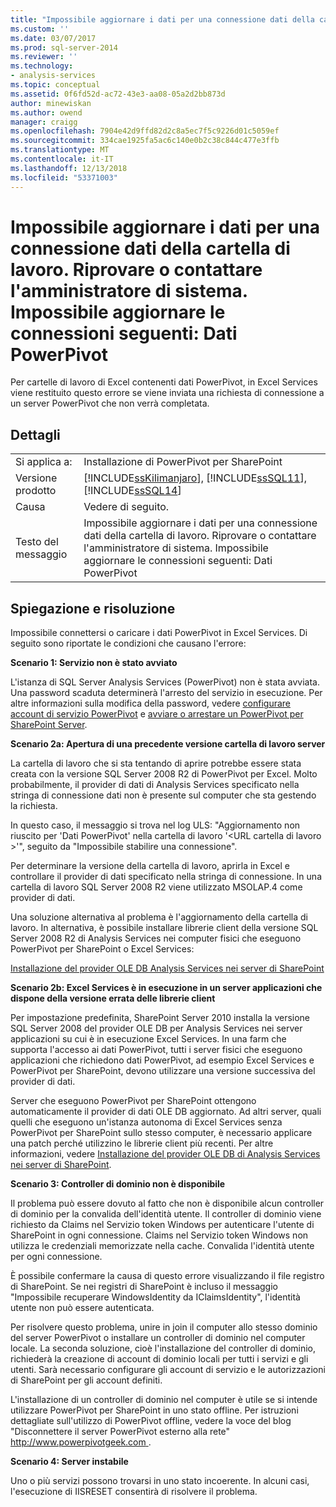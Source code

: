 ```yaml
---
title: "Impossibile aggiornare i dati per una connessione dati della cartella di lavoro. Riprovare o contattare l'amministratore di sistema. Impossibile aggiornare le connessioni seguenti: I dati PowerPivot | Microsoft Docs"
ms.custom: ''
ms.date: 03/07/2017
ms.prod: sql-server-2014
ms.reviewer: ''
ms.technology:
- analysis-services
ms.topic: conceptual
ms.assetid: 0f6fd52d-ac72-43e3-aa08-05a2d2bb873d
author: minewiskan
ms.author: owend
manager: craigg
ms.openlocfilehash: 7904e42d9ffd82d2c8a5ec7f5c9226d01c5059ef
ms.sourcegitcommit: 334cae1925fa5ac6c140e0b2c38c844c477e3ffb
ms.translationtype: MT
ms.contentlocale: it-IT
ms.lasthandoff: 12/13/2018
ms.locfileid: "53371003"
---
```

# <a name="unable-to-refresh-data-for-a-data-connection-in-the-workbook-try-again-or-contact-your-system-administrator-the-following-connections-failed-to-refresh-powerpivot-data"></a>Impossibile aggiornare i dati per una connessione dati della cartella di lavoro. Riprovare o contattare l'amministratore di sistema. Impossibile aggiornare le connessioni seguenti: Dati PowerPivot
  Per cartelle di lavoro di Excel contenenti dati PowerPivot, in Excel Services viene restituito questo errore se viene inviata una richiesta di connessione a un server PowerPivot che non verrà completata.  
  
## <a name="details"></a>Dettagli  
  
|||  
|-|-|  
|Si applica a:|Installazione di PowerPivot per SharePoint|  
|Versione prodotto|[!INCLUDE[ssKilimanjaro](../../includes/sskilimanjaro-md.md)], [!INCLUDE[ssSQL11](../../includes/sssql11-md.md)], [!INCLUDE[ssSQL14](../../includes/sssql14-md.md)]|  
|Causa|Vedere di seguito.|  
|Testo del messaggio|Impossibile aggiornare i dati per una connessione dati della cartella di lavoro. Riprovare o contattare l'amministratore di sistema. Impossibile aggiornare le connessioni seguenti: Dati PowerPivot|  
  
## <a name="explanation-and-resolution"></a>Spiegazione e risoluzione  
 Impossibile connettersi o caricare i dati PowerPivot in Excel Services. Di seguito sono riportate le condizioni che causano l'errore:  
  
 **Scenario 1: Servizio non è stato avviato**  
  
 L'istanza di SQL Server Analysis Services (PowerPivot) non è stata avviata. Una password scaduta determinerà l'arresto del servizio in esecuzione. Per altre informazioni sulla modifica della password, vedere [configurare account di servizio PowerPivot](configure-power-pivot-service-accounts.md) e [avviare o arrestare un PowerPivot per SharePoint Server](start-or-stop-a-power-pivot-for-sharepoint-server.md).  
  
 **Scenario 2a: Apertura di una precedente versione cartella di lavoro server**  
  
 La cartella di lavoro che si sta tentando di aprire potrebbe essere stata creata con la versione SQL Server 2008 R2 di PowerPivot per Excel. Molto probabilmente, il provider di dati di Analysis Services specificato nella stringa di connessione dati non è presente sul computer che sta gestendo la richiesta.  
  
 In questo caso, il messaggio si trova nel log ULS: "Aggiornamento non riuscito per 'Dati PowerPivot' nella cartella di lavoro '\<URL cartella di lavoro >'", seguito da "Impossibile stabilire una connessione".  
  
 Per determinare la versione della cartella di lavoro, aprirla in Excel e controllare il provider di dati specificato nella stringa di connessione. In una cartella di lavoro SQL Server 2008 R2 viene utilizzato MSOLAP.4 come provider di dati.  
  
 Una soluzione alternativa al problema è l'aggiornamento della cartella di lavoro. In alternativa, è possibile installare librerie client della versione SQL Server 2008 R2 di Analysis Services nei computer fisici che eseguono PowerPivot per SharePoint o Excel Services:  
  
 [Installazione del provider OLE DB Analysis Services nei server di SharePoint](../../sql-server/install/install-the-analysis-services-ole-db-provider-on-sharepoint-servers.md)  
  
 **Scenario 2b: Excel Services è in esecuzione in un server applicazioni che dispone della versione errata delle librerie client**  
  
 Per impostazione predefinita, SharePoint Server 2010 installa la versione SQL Server 2008 del provider OLE DB per Analysis Services nei server applicazioni su cui è in esecuzione Excel Services. In una farm che supporta l'accesso ai dati PowerPivot, tutti i server fisici che eseguono applicazioni che richiedono dati PowerPivot, ad esempio Excel Services e PowerPivot per SharePoint, devono utilizzare una versione successiva del provider di dati.  
  
 Server che eseguono PowerPivot per SharePoint ottengono automaticamente il provider di dati OLE DB aggiornato. Ad altri server, quali quelli che eseguono un'istanza autonoma di Excel Services senza PowerPivot per SharePoint sullo stesso computer, è necessario applicare una patch perché utilizzino le librerie client più recenti. Per altre informazioni, vedere [Installazione del provider OLE DB di Analysis Services nei server di SharePoint](../../sql-server/install/install-the-analysis-services-ole-db-provider-on-sharepoint-servers.md).  
  
 **Scenario 3: Controller di dominio non è disponibile**  
  
 Il problema può essere dovuto al fatto che non è disponibile alcun controller di dominio per la convalida dell'identità utente. Il controller di dominio viene richiesto da Claims nel Servizio token Windows per autenticare l'utente di SharePoint in ogni connessione. Claims nel Servizio token Windows non utilizza le credenziali memorizzate nella cache. Convalida l'identità utente per ogni connessione.  
  
 È possibile confermare la causa di questo errore visualizzando il file registro di SharePoint. Se nei registri di SharePoint è incluso il messaggio "Impossibile recuperare WindowsIdentity da IClaimsIdentity", l'identità utente non può essere autenticata.  
  
 Per risolvere questo problema, unire in join il computer allo stesso dominio del server PowerPivot o installare un controller di dominio nel computer locale. La seconda soluzione, cioè l'installazione del controller di dominio, richiederà la creazione di account di dominio locali per tutti i servizi e gli utenti. Sarà necessario configurare gli account di servizio e le autorizzazioni di SharePoint per gli account definiti.  
  
 L'installazione di un controller di dominio nel computer è utile se si intende utilizzare PowerPivot per SharePoint in uno stato offline. Per istruzioni dettagliate sull'utilizzo di PowerPivot offline, vedere la voce del blog "Disconnettere il server PowerPivot esterno alla rete" [ http://www.powerpivotgeek.com ](https://go.microsoft.com/fwlink/?LinkId=184241).  
  
 **Scenario 4: Server instabile**  
  
 Uno o più servizi possono trovarsi in uno stato incoerente. In alcuni casi, l'esecuzione di IISRESET consentirà di risolvere il problema.  
  
  
